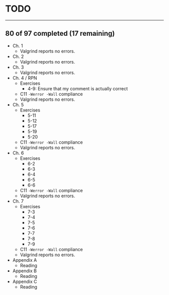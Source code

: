 # TODO
---
 ## 80 of 97 completed (17 remaining)

- Ch. 1
  - Valgrind reports no errors.
- Ch. 2
  - Valgrind reports no errors.
- Ch. 3
  - Valgrind reports no errors.
- Ch. 4 / RPN
  - Exercises
    - 4-9: Ensure that my comment is actually correct
  - C11 `-Werror -Wall` compliance
  - Valgrind reports no errors.
- Ch. 5
  - Exercises
    - 5-11
    - 5-12
    - 5-17
    - 5-19
    - 5-20
  - C11 `-Werror -Wall` compliance
  - Valgrind reports no errors.
- Ch. 6
  - Exercises
    - 6-2
    - 6-3
    - 6-4
    - 6-5
    - 6-6
  - C11 `-Werror -Wall` compliance
  - Valgrind reports no errors.
- Ch. 7
  - Exercises
    - 7-3
    - 7-4
    - 7-5
    - 7-6
    - 7-7
    - 7-8
    - 7-9
  - C11 `-Werror -Wall` compliance
  - Valgrind reports no errors.
- Appendix A
  - Reading
- Appendix B
  - Reading
- Appendix C
  - Reading
